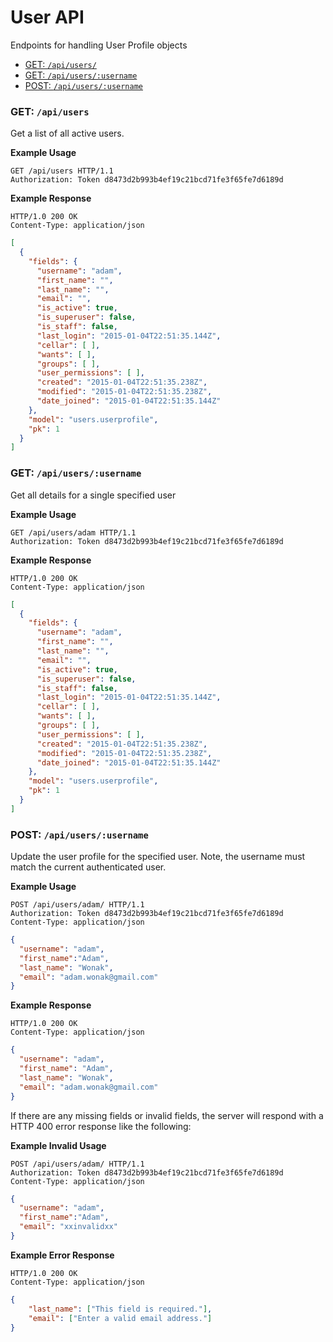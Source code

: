 # User API

Endpoints for handling User Profile objects


- [GET: `/api/users/`](#get-apiusers)
- [GET: `/api/users/:username`](#get-apiusersusername)
- [POST: `/api/users/:username`](#post-apiusersusername)

### GET: `/api/users`

Get a list of all active users.

**Example Usage**

```
GET /api/users HTTP/1.1
Authorization: Token d8473d2b993b4ef19c21bcd71fe3f65fe7d6189d
```

**Example Response**

```
HTTP/1.0 200 OK
Content-Type: application/json
```

```json
[
  {
    "fields": {
      "username": "adam",
      "first_name": "",
      "last_name": "",
      "email": "",
      "is_active": true,
      "is_superuser": false,
      "is_staff": false,
      "last_login": "2015-01-04T22:51:35.144Z",
      "cellar": [ ],
      "wants": [ ],
      "groups": [ ],
      "user_permissions": [ ],
      "created": "2015-01-04T22:51:35.238Z",
      "modified": "2015-01-04T22:51:35.238Z",
      "date_joined": "2015-01-04T22:51:35.144Z"
    },
    "model": "users.userprofile",
    "pk": 1
  }
]

```


### GET: `/api/users/:username`

Get all details for a single specified user

**Example Usage**

```
GET /api/users/adam HTTP/1.1
Authorization: Token d8473d2b993b4ef19c21bcd71fe3f65fe7d6189d
```

**Example Response**

```
HTTP/1.0 200 OK
Content-Type: application/json
```

```json
[
  {
    "fields": {
      "username": "adam",
      "first_name": "",
      "last_name": "",
      "email": "",
      "is_active": true,
      "is_superuser": false,
      "is_staff": false,
      "last_login": "2015-01-04T22:51:35.144Z",
      "cellar": [ ],
      "wants": [ ],
      "groups": [ ],
      "user_permissions": [ ],
      "created": "2015-01-04T22:51:35.238Z",
      "modified": "2015-01-04T22:51:35.238Z",
      "date_joined": "2015-01-04T22:51:35.144Z"
    },
    "model": "users.userprofile",
    "pk": 1
  }
]

```

### POST: `/api/users/:username`

Update the user profile for the specified user. Note, the username must match the current authenticated user.

**Example Usage**

```
POST /api/users/adam/ HTTP/1.1
Authorization: Token d8473d2b993b4ef19c21bcd71fe3f65fe7d6189d
Content-Type: application/json
```
```json
{
  "username": "adam",
  "first_name":"Adam",
  "last_name": "Wonak",
  "email": "adam.wonak@gmail.com"
}
```

**Example Response**

```
HTTP/1.0 200 OK
Content-Type: application/json
```

```json
{
  "username": "adam",
  "first_name": "Adam",
  "last_name": "Wonak",
  "email": "adam.wonak@gmail.com"
}
```

If there are any missing fields or invalid fields, the server will respond with a HTTP 400 error response like the following:


**Example Invalid Usage**

```
POST /api/users/adam/ HTTP/1.1
Authorization: Token d8473d2b993b4ef19c21bcd71fe3f65fe7d6189d
Content-Type: application/json
```
```json
{
  "username": "adam",
  "first_name":"Adam",
  "email": "xxinvalidxx"
}
```

**Example Error Response**

```
HTTP/1.0 200 OK
Content-Type: application/json
```

```json
{
    "last_name": ["This field is required."],
    "email": ["Enter a valid email address."]
}
```
